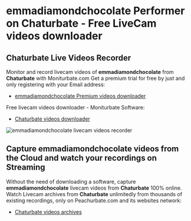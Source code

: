 # emmadiamondchocolate Performer on Chaturbate - Free LiveCam videos downloader

## Chaturbate Live Videos Recorder

Monitor and record livecam videos of **emmadiamondchocolate** from **Chaturbate** with Moniturbate.com
Get a premium trial for free by just and only registering with your Email address:
* [emmadiamondchocolate Premium videos downloader](https://moniturbate.com/request-demo-licence-key.html)

Free livecam videos downloader - Moniturbate Software:
* [Chaturbate videos downloader](https://moniturbate.com/moniturbate-download-software.html)

![emmadiamondchocolate livecam videos recorder](https://peachurnet.com/templates/moniturbate-software.png)


## Capture emmadiamondchocolate videos from the Cloud and watch your recordings on Streaming

Without the need of downloading a software, capture **emmadiamondchocolate** livecam videos from **Chaturbate** 100% online.
Watch Livecam archives from **Chaturbate** unlimitedly from thousands of existing recordings, only on Peachurbate.com and its websites network:
* [Chaturbate videos archives](https://peachurnet.com/)